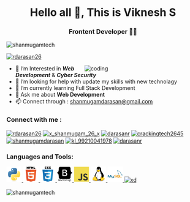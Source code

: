 <h1 align = "center">Hello all 👋, This is Viknesh S</h1>
<h3 align = "center" > <en>Frontent Developer</en> 🧑‍💻</h3>
<p align="left"> <img src="https://komarev.com/ghpvc/?username=shanmugamtech&label=Profile%20views&color=0e75b6&style=flat" alt="shanmugamtech" /> </p>
<p align="left"> <a href="https://twitter.com/rdarasan26" target="blank"><img src="https://img.shields.io/twitter/follow/rdarasan26?logo=twitter&style=for-the-badge" alt="rdarasan26" /></a> </p>
<img width = "300" align = "right" alt="coding" src="https://camo.githubusercontent.com/c1dcb74cc1c1835b1d716f5051499a2814c683c806b15f04b0eba492863703e9/68747470733a2f2f63646e2e6472696262626c652e636f6d2f75736572732f3733303730332f73637265656e73686f74732f363538313234332f6176656e746f2e676966"/>

- 👀 I’m Interested in ***Web Development*** & ***Cyber Security***
- 🤝 I’m looking for help with update my skills with new technolagy 
- 🌱 I’m currently learning Full Stack Development
- 💬 Ask me about **Web Development** 
- 📫 Connect through : shanmugamdarasan@gmail.com

<h3>Connect with me :</h3>
<p>
  <a href="https://twitter.com/rdarasan26" target="_blank"><img align="center" src="https://raw.githubusercontent.com/rahuldkjain/github-profile-readme-generator/master/src/images/icons/Social/twitter.svg" alt="rdarasan26" height="30" width="40" /></a> 
  <a href="https://www.instagram.com/x_shanmugam_26_x" target="_blank"><img align="center" src="https://raw.githubusercontent.com/rahuldkjain/github-profile-readme-generator/master/src/images/icons/Social/instagram.svg" alt="x_shanmugam_26_x" height="30" width="40" /></a>
  <a href="https://www.linkedin.com/in/darasanr" color="#000" target="_blank"><img align="center" src="https://static.vecteezy.com/system/resources/previews/018/930/584/original/linkedin-logo-linkedin-icon-transparent-free-png.png" alt="darasanr" height="40" width="40" /></a>
   <a href="https://www.youtube.com/@crackingtech2645" target="_blank"><img align="center" src="https://raw.githubusercontent.com/rahuldkjain/github-profile-readme-generator/master/src/images/icons/Social/youtube.svg" alt="crackingtech2645" height="30" width="40" /></a> 
  <a href="https://www.hackerrank.com/shanmugamdarasan" target="blank"><img align="center" src="https://raw.githubusercontent.com/rahuldkjain/github-profile-readme-generator/master/src/images/icons/Social/hackerrank.svg" alt="shanmugamdarasan" height="30" width="40" /></a>
  <a href="https://www.codechef.com/users/kl_99210041978" target="blank"><img align="center" src="https://avatars.githubusercontent.com/u/11960354?v=4" alt="kl_99210041978" height="30" width="40" /></a>
  <a href="https://g.dev/darasanr" target="_blank"><img align="center" src="https://seeklogo.com/images/G/google-developers-logo-F8BF3155AC-seeklogo.com.png" alt="darasanr" height="25" width="40" /></a> 
</p>

<h3 align="left">Languages and Tools:</h3>
<p align="left"> 
  <a href="https://www.python.org" target="_blank" rel="noreferrer"> <img src="https://raw.githubusercontent.com/devicons/devicon/master/icons/python/python-original.svg" alt="python" width="40" height="40"/> </a> 
    <a href="https://www.w3.org/html/" target="_blank" rel="noreferrer"> <img src="https://raw.githubusercontent.com/devicons/devicon/master/icons/html5/html5-original-wordmark.svg" alt="html5" width="40" height="40"/> </a> 
    <a href="https://www.w3schools.com/css/" target="_blank" rel="noreferrer"> <img src="https://raw.githubusercontent.com/devicons/devicon/master/icons/css3/css3-original-wordmark.svg" alt="css3" width="40" height="40"/> </a> 
  <a href="https://getbootstrap.com" target="_blank" rel="noreferrer"> <img src="https://raw.githubusercontent.com/devicons/devicon/master/icons/bootstrap/bootstrap-plain-wordmark.svg" alt="bootstrap" width="40" height="40"/> </a> 
  <a href="https://developer.mozilla.org/en-US/docs/Web/JavaScript" target="_blank" rel="noreferrer"> <img src="https://raw.githubusercontent.com/devicons/devicon/master/icons/javascript/javascript-original.svg" alt="javascript" width="40" height="40"/> </a> 
  <a href="https://www.linux.org/" target="_blank" rel="noreferrer"> <img src="https://raw.githubusercontent.com/devicons/devicon/master/icons/linux/linux-original.svg" alt="linux" width="40" height="40"/> </a> 
  <a href="https://www.mysql.com/" target="_blank" rel="noreferrer"> <img src="https://raw.githubusercontent.com/devicons/devicon/master/icons/mysql/mysql-original-wordmark.svg" alt="mysql" width="40" height="40"/> </a> 
  <a href="https://www.adobe.com/products/xd.html" target="_blank" rel="noreferrer"> <img src="https://cdn.worldvectorlogo.com/logos/adobe-xd.svg" alt="xd" width="40" height="40"/> </a> </p>

<p><img align="center" src="https://github-readme-stats.vercel.app/api/top-langs?username=shanmugamtech&show_icons=true&locale=en&layout=compact" alt="shanmugamtech" /></p>

